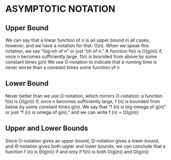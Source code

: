 # ASYMPTOTIC NOTATION

## Upper Bound
We can say that a linear function of n is an upper bound in all cases, however,
and we have a notation for that: O(n). When we speak this notation, we say
“big-oh of n” or just “oh of n.” A function f(n) is O(g(n)) if, once n becomes
sufficiently large, f(n) is bounded from above by some constant times g(n)
We use O-notation to indicate that a running time is never worse than a
constant times some function of n

## Lower Bound
Never better than
we use Ω-notation, which mirrors O-notation: a function f(n) is Ω(g(n)) if,
once n becomes sufficiently large, f (n) is bounded from below by some constant
times g(n). We say that “f (n) is big-omega of g(n)” or just
“f (n) is omega of g(n),” and we can write f (n) = Ω(g(n))

## Upper and Lower Bounds
Since O-notation gives an upper bound, Ω-notation gives a lower bound, and
Θ-notation gives both upper and lower bounds, we can conclude that a
function f (n) is Θ(g(n)) if and only if f(n) is both O(g(n)) and Ω(g(n))
